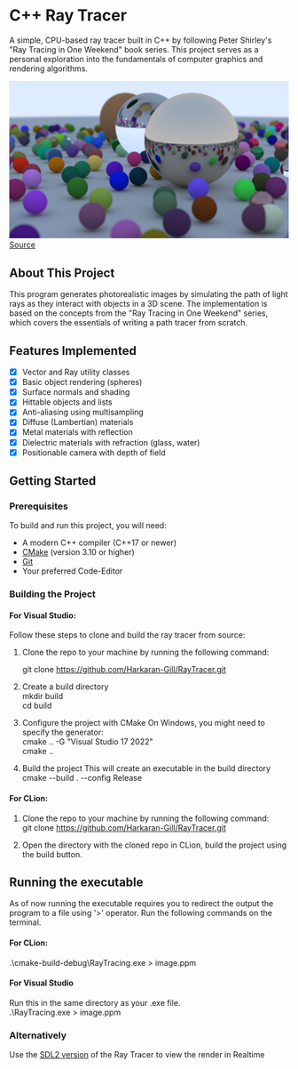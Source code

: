 # C++ Ray Tracer

A simple, CPU-based ray tracer built in C++ by following Peter Shirley's "Ray Tracing in One Weekend" book series. This project serves as a personal exploration into the fundamentals of computer graphics and rendering algorithms.

![alt text](images/final_render.png)
[Source](images/final_render.png) 

## About This Project

This program generates photorealistic images by simulating the path of light rays as they interact with objects in a 3D scene. The implementation is based on the concepts from the "Ray Tracing in One Weekend" series, which covers the essentials of writing a path tracer from scratch.

## Features Implemented


- [x] Vector and Ray utility classes
- [x] Basic object rendering (spheres)
- [x] Surface normals and shading
- [x] Hittable objects and lists
- [x] Anti-aliasing using multisampling
- [x] Diffuse (Lambertian) materials
- [x] Metal materials with reflection
- [x] Dielectric materials with refraction (glass, water)
- [x] Positionable camera with depth of field

## Getting Started

### Prerequisites

To build and run this project, you will need:
- A modern C++ compiler (C++17 or newer)
- [CMake](https://cmake.org/download/) (version 3.10 or higher)
- [Git](https://git-scm.com/downloads)
- Your preferred Code-Editor


### Building the Project


#### For Visual Studio:

Follow these steps to clone and build the ray tracer from source:
1. Clone the repo to your machine by running the following command: 

   git clone https://github.com/Harkaran-Gill/RayTracer.git


2. Create a build directory  
      mkdir build  
      cd build


3. Configure the project with CMake
   On Windows, you might need to specify the generator:  
   cmake .. -G "Visual Studio 17 2022"  
   cmake ..


4. Build the project
   This will create an executable in the build directory  
   cmake --build . --config Release


#### For CLion:
1. Clone the repo to your machine by running the following command:  
   git clone https://github.com/Harkaran-Gill/RayTracer.git
    

2. Open the directory with the cloned repo in CLion, build the project using the build 
button.  


## Running the executable
As of now running the executable requires you to redirect the output the program
to a file using '>' operator. Run the following commands on the terminal.

#### For CLion:
.\cmake-build-debug\RayTracing.exe > image.ppm

#### For Visual Studio 
Run this in the same directory as your .exe file.  
.\RayTracing.exe > image.ppm

### Alternatively
Use the [SDL2 version](https://github.com/Harkaran-Gill/RayTracer/tree/feature/sdl2-realtime-viewer)
of the Ray Tracer to view the render in Realtime
